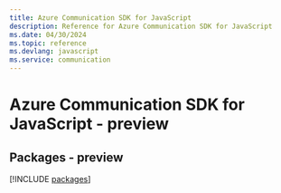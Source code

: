 ```yaml
---
title: Azure Communication SDK for JavaScript
description: Reference for Azure Communication SDK for JavaScript
ms.date: 04/30/2024
ms.topic: reference
ms.devlang: javascript
ms.service: communication
---
```

# Azure Communication SDK for JavaScript - preview
## Packages - preview
[!INCLUDE [packages](communication-index.md)]